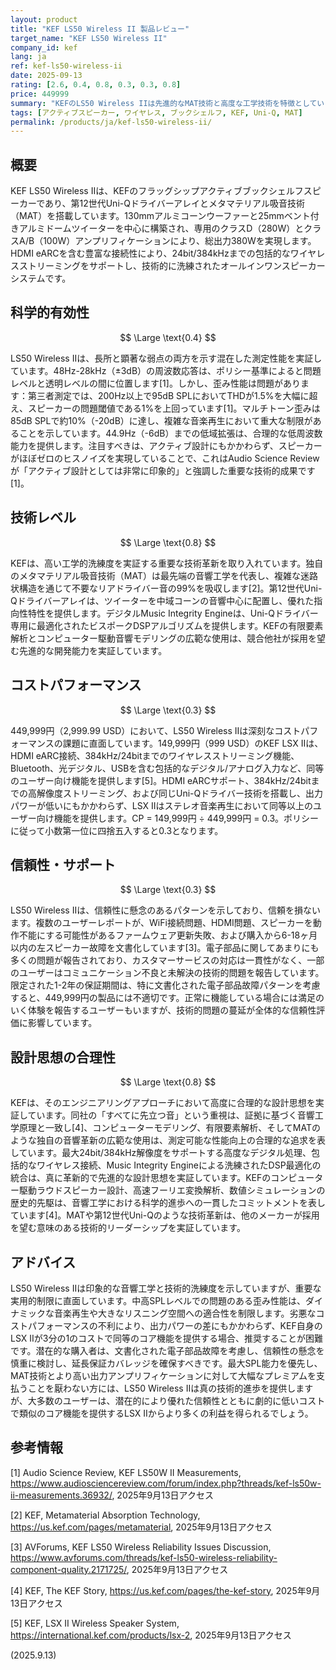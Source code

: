 ```yaml
---
layout: product
title: "KEF LS50 Wireless II 製品レビュー"
target_name: "KEF LS50 Wireless II"
company_id: kef
lang: ja
ref: kef-ls50-wireless-ii
date: 2025-09-13
rating: [2.6, 0.4, 0.8, 0.3, 0.3, 0.8]
price: 449999
summary: "KEFのLS50 Wireless IIは先進的なMAT技術と高度な工学技術を特徴としていますが、問題のある歪み性能と自社のLSX IIに対する劣悪なコストパフォーマンスが、その高級機としての位置づけを損なっています。"
tags: [アクティブスピーカー, ワイヤレス, ブックシェルフ, KEF, Uni-Q, MAT]
permalink: /products/ja/kef-ls50-wireless-ii/
---
```


## 概要

KEF LS50 Wireless IIは、KEFのフラッグシップアクティブブックシェルフスピーカーであり、第12世代Uni-Qドライバーアレイとメタマテリアル吸音技術（MAT）を搭載しています。130mmアルミコーンウーファーと25mmベント付きアルミドームツイーターを中心に構築され、専用のクラスD（280W）とクラスA/B（100W）アンプリフィケーションにより、総出力380Wを実現します。HDMI eARCを含む豊富な接続性により、24bit/384kHzまでの包括的なワイヤレスストリーミングをサポートし、技術的に洗練されたオールインワンスピーカーシステムです。

## 科学的有効性

$$ \Large \text{0.4} $$

LS50 Wireless IIは、長所と顕著な弱点の両方を示す混在した測定性能を実証しています。48Hz-28kHz（±3dB）の周波数応答は、ポリシー基準によると問題レベルと透明レベルの間に位置します[1]。しかし、歪み性能は問題があります：第三者測定では、200Hz以上で95dB SPLにおいてTHDが1.5%を大幅に超え、スピーカーの問題閾値である1%を上回っています[1]。マルチトーン歪みは85dB SPLで約10%（-20dB）に達し、複雑な音楽再生において重大な制限があることを示しています。44.9Hz（-6dB）までの低域拡張は、合理的な低周波数能力を提供します。注目すべきは、アクティブ設計にもかかわらず、スピーカーがほぼゼロのヒスノイズを実現していることで、これはAudio Science Reviewが「アクティブ設計としては非常に印象的」と強調した重要な技術的成果です[1]。

## 技術レベル

$$ \Large \text{0.8} $$

KEFは、高い工学的洗練度を実証する重要な技術革新を取り入れています。独自のメタマテリアル吸音技術（MAT）は最先端の音響工学を代表し、複雑な迷路状構造を通じて不要なリアドライバー音の99%を吸収します[2]。第12世代Uni-Qドライバーアレイは、ツイーターを中域コーンの音響中心に配置し、優れた指向性特性を提供します。デジタルMusic Integrity Engineは、Uni-Qドライバー専用に最適化されたビスポークDSPアルゴリズムを提供します。KEFの有限要素解析とコンピューター駆動音響モデリングの広範な使用は、競合他社が採用を望む先進的な開発能力を実証しています。

## コストパフォーマンス

$$ \Large \text{0.3} $$

449,999円（2,999.99 USD）において、LS50 Wireless IIは深刻なコストパフォーマンスの課題に直面しています。149,999円（999 USD）のKEF LSX IIは、HDMI eARC接続、384kHz/24bitまでのワイヤレスストリーミング機能、Bluetooth、光デジタル、USBを含む包括的なデジタル/アナログ入力など、同等のユーザー向け機能を提供します[5]。HDMI eARCサポート、384kHz/24bitまでの高解像度ストリーミング、および同じUni-Qドライバー技術を搭載し、出力パワーが低いにもかかわらず、LSX IIはステレオ音楽再生において同等以上のユーザー向け機能を提供します。CP = 149,999円 ÷ 449,999円 = 0.3。ポリシーに従って小数第一位に四捨五入すると0.3となります。

## 信頼性・サポート

$$ \Large \text{0.3} $$

LS50 Wireless IIは、信頼性に懸念のあるパターンを示しており、信頼を損ないます。複数のユーザーレポートが、WiFi接続問題、HDMI問題、スピーカーを動作不能にする可能性があるファームウェア更新失敗、および購入から6-18ヶ月以内の左スピーカー故障を文書化しています[3]。電子部品に関してあまりにも多くの問題が報告されており、カスタマーサービスの対応は一貫性がなく、一部のユーザーはコミュニケーション不良と未解決の技術的問題を報告しています。限定された1-2年の保証期間は、特に文書化された電子部品故障パターンを考慮すると、449,999円の製品には不適切です。正常に機能している場合には満足のいく体験を報告するユーザーもいますが、技術的問題の蔓延が全体的な信頼性評価に影響しています。

## 設計思想の合理性

$$ \Large \text{0.8} $$

KEFは、そのエンジニアリングアプローチにおいて高度に合理的な設計思想を実証しています。同社の「すべてに先立つ音」という重視は、証拠に基づく音響工学原理と一致し[4]、コンピューターモデリング、有限要素解析、そしてMATのような独自の音響革新の広範な使用は、測定可能な性能向上の合理的な追求を表しています。最大24bit/384kHz解像度をサポートする高度なデジタル処理、包括的なワイヤレス接続、Music Integrity Engineによる洗練されたDSP最適化の統合は、真に革新的で先進的な設計思想を実証しています。KEFのコンピューター駆動ラウドスピーカー設計、高速フーリエ変換解析、数値シミュレーションの歴史的先駆は、音響工学における科学的進歩への一貫したコミットメントを表しています[4]。MATや第12世代Uni-Qのような技術革新は、他のメーカーが採用を望む意味のある技術的リーダーシップを実証しています。

## アドバイス

LS50 Wireless IIは印象的な音響工学と技術的洗練度を示していますが、重要な実用的制限に直面しています。中高SPLレベルでの問題のある歪み性能は、ダイナミックな音楽再生や大きなリスニング空間への適合性を制限します。劣悪なコストパフォーマンスの不利により、出力パワーの差にもかかわらず、KEF自身のLSX IIが3分の1のコストで同等のコア機能を提供する場合、推奨することが困難です。潜在的な購入者は、文書化された電子部品故障を考慮し、信頼性の懸念を慎重に検討し、延長保証カバレッジを確保すべきです。最大SPL能力を優先し、MAT技術とより高い出力アンプリフィケーションに対して大幅なプレミアムを支払うことを厭わない方には、LS50 Wireless IIは真の技術的進歩を提供しますが、大多数のユーザーは、潜在的により優れた信頼性とともに劇的に低いコストで類似のコア機能を提供するLSX IIからより多くの利益を得られるでしょう。

## 参考情報

[1] Audio Science Review, KEF LS50W II Measurements, https://www.audiosciencereview.com/forum/index.php?threads/kef-ls50w-ii-measurements.36932/, 2025年9月13日アクセス

[2] KEF, Metamaterial Absorption Technology, https://us.kef.com/pages/metamaterial, 2025年9月13日アクセス

[3] AVForums, KEF LS50 Wireless Reliability Issues Discussion, https://www.avforums.com/threads/kef-ls50-wireless-reliability-component-quality.2171725/, 2025年9月13日アクセス

[4] KEF, The KEF Story, https://us.kef.com/pages/the-kef-story, 2025年9月13日アクセス

[5] KEF, LSX II Wireless Speaker System, https://international.kef.com/products/lsx-2, 2025年9月13日アクセス

(2025.9.13)